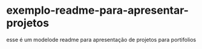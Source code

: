 # exemplo-readme-para-apresentar-projetos
esse é um modelode readme para apresentação de projetos para portifolios
